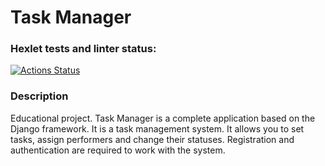 # Task Manager

### Hexlet tests and linter status:
[![Actions Status](https://github.com/irisraine/python-project-52/workflows/hexlet-check/badge.svg)](https://github.com/irisraine/python-project-52/actions)

### Description

Educational project. Task Manager is a complete application based on the Django framework. 
It is a task management system. It allows you to set tasks, assign performers and change their statuses. 
Registration and authentication are required to work with the system.